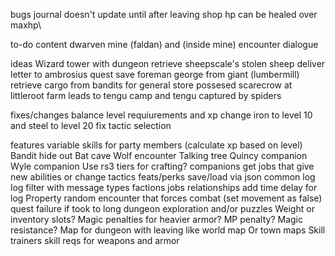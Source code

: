 
bugs
journal doesn't update until after leaving shop
hp can be healed over maxhp\

to-do content
dwarven mine (faldan) and (inside mine) encounter dialogue

ideas
Wizard tower with dungeon 
retrieve sheepscale's stolen sheep
deliver letter to ambrosius quest
save foreman george from giant (lumbermill)
retrieve cargo from bandits for general store
possesed scarecrow at littleroot farm
leads to tengu camp and tengu captured by spiders

fixes/changes
balance level requiurements and xp
change iron to level 10 and steel to level 20
fix tactic selection

features
variable skills for party members (calculate xp based on level)
Bandit hide out
Bat cave
Wolf encounter
Talking tree
Quincy companion
Wyle companion
Use rs3 tiers for crafting?
companions get jobs that give new abilities or change tactics
feats/perks
save/load via json
common log
log filter with message types
factions
jobs
relationships
add time delay for log
Property
random encounter that forces combat (set movement as false)
quest failure if took to long
dungeon exploration and/or puzzles
Weight or inventory slots?
Magic penalties for heavier armor? MP penalty?
Magic resistance?
Map for dungeon with leaving like world map
Or town maps
Skill trainers 
skill reqs for weapons and armor